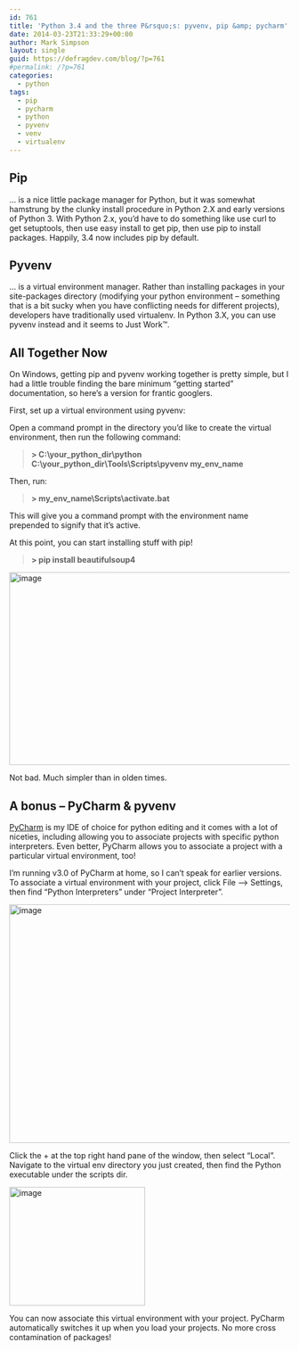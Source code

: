 ```yaml
---
id: 761
title: 'Python 3.4 and the three P&rsquo;s: pyvenv, pip &amp; pycharm'
date: 2014-03-23T21:33:29+00:00
author: Mark Simpson
layout: single
guid: https://defragdev.com/blog/?p=761
#permalink: /?p=761
categories:
  - python
tags:
  - pip
  - pycharm
  - python
  - pyvenv
  - venv
  - virtualenv
---
```

## Pip

… is a nice little package manager for Python, but it was somewhat hamstrung by the clunky install procedure in Python 2.X and early versions of Python 3. With Python 2.x, you’d have to do something like use curl to get setuptools, then use easy install to get pip, then use pip to install packages. Happily, 3.4 now includes pip by default.

## Pyvenv

… is a virtual environment manager. Rather than installing packages in your site-packages directory (modifying your python environment – something that is a bit sucky when you have conflicting needs for different projects), developers have traditionally used virtualenv. In Python 3.X, you can use pyvenv instead and it seems to Just Work&#x2122;.

## 

## All Together Now

On Windows, getting pip and pyvenv working together is pretty simple, but I had a little trouble finding the bare minimum “getting started” documentation, so here’s a version for frantic googlers.

First, set up a virtual environment using pyvenv:

Open a command prompt in the directory you’d like to create the virtual environment, then run the following command:

> **> C:\your\_python\_dir\python C:\your\_python\_dir\Tools\Scripts\pyvenv my\_env\_name**

Then, run:

> **> my\_env\_name\Scripts\activate.bat**

This will give you a command prompt with the environment name prepended to signify that it’s active.

At this point, you can start installing stuff with pip!

> **> pip install beautifulsoup4**

[<img title="image" style="border-left-width: 0px; border-right-width: 0px; background-image: none; border-bottom-width: 0px; padding-top: 0px; padding-left: 0px; display: inline; padding-right: 0px; border-top-width: 0px" alt="image" src="https://defragdev.com/blog/images/2014/03/image_thumb.png" width="681" height="346" border="0" />](https://defragdev.com/blog/images/2014/03/image.png)

Not bad. Much simpler than in olden times.

## 

## A bonus – PyCharm & pyvenv

[PyCharm](https://www.jetbrains.com/pycharm/) is my IDE of choice for python editing and it comes with a lot of niceties, including allowing you to associate projects with specific python interpreters. Even better, PyCharm allows you to associate a project with a particular virtual environment, too!

I’m running v3.0 of PyCharm at home, so I can’t speak for earlier versions. To associate a virtual environment with your project, click File –> Settings, then find “Python Interpreters” under “Project Interpreter”.

[<img title="image" style="border-left-width: 0px; border-right-width: 0px; background-image: none; border-bottom-width: 0px; padding-top: 0px; padding-left: 0px; display: inline; padding-right: 0px; border-top-width: 0px" alt="image" src="https://defragdev.com/blog/images/2014/03/image_thumb1.png" width="786" height="428" border="0" />](https://defragdev.com/blog/images/2014/03/image1.png)

Click the + at the top right hand pane of the window, then select “Local”. Navigate to the virtual env directory you just created, then find the Python executable under the scripts dir.

[<img title="image" style="border-left-width: 0px; border-right-width: 0px; background-image: none; border-bottom-width: 0px; padding-top: 0px; padding-left: 0px; margin: 0px; display: inline; padding-right: 0px; border-top-width: 0px" alt="image" src="https://defragdev.com/blog/images/2014/03/image_thumb2.png" width="244" height="213" border="0" />](https://defragdev.com/blog/images/2014/03/image2.png)

You can now associate this virtual environment with your project. PyCharm automatically switches it up when you load your projects. No more cross contamination of packages!